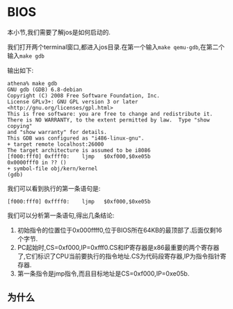 # BIOS
本小节,我们需要了解jos是如何启动的.

我们打开两个terminal窗口,都进入jos目录.在第一个输入`make qemu-gdb`,在第二个输入`make gdb`

输出如下:
```
athena% make gdb
GNU gdb (GDB) 6.8-debian
Copyright (C) 2008 Free Software Foundation, Inc.
License GPLv3+: GNU GPL version 3 or later <http://gnu.org/licenses/gpl.html>
This is free software: you are free to change and redistribute it.
There is NO WARRANTY, to the extent permitted by law.  Type "show copying"
and "show warranty" for details.
This GDB was configured as "i486-linux-gnu".
+ target remote localhost:26000
The target architecture is assumed to be i8086
[f000:fff0] 0xffff0:	ljmp   $0xf000,$0xe05b
0x0000fff0 in ?? ()
+ symbol-file obj/kern/kernel
(gdb) 
```

我们可以看到执行的第一条语句是:
```
[f000:fff0] 0xffff0:	ljmp   $0xf000,$0xe05b
```

我们可以分析第一条语句,得出几条结论:
1. 初始指令的位置位于0x000ffff0,位于BIOS所在64KB的最顶部了.后面仅剩16个字节.
2. PC起始时,CS=0xf000,IP=0xfff0.CS和IP寄存器是x86最重要的两个寄存器了,它们标识了CPU当前要执行的指令地址.CS为代码段寄存器,IP为指令指针寄存器.
3. 第一条指令是jmp指令,而且目标地址是CS=0xf000,IP=0xe05b.

## 为什么